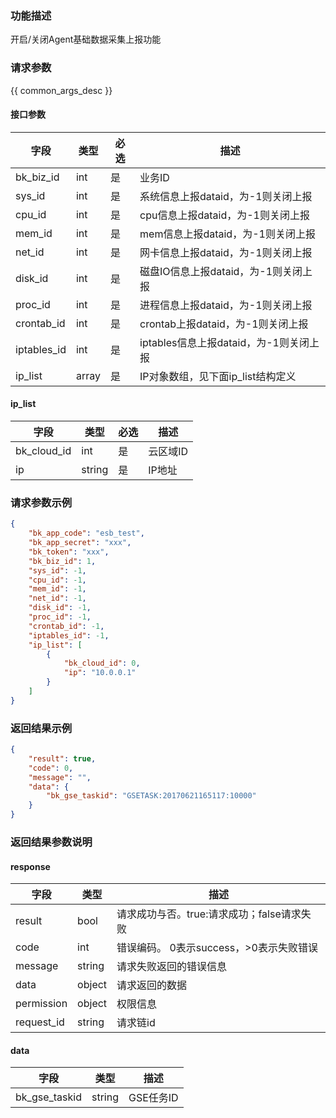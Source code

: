 ### 功能描述

开启/关闭Agent基础数据采集上报功能

### 请求参数

{{ common_args_desc }}

#### 接口参数

| 字段        |  类型      | 必选   |  描述      |
|-------------|------------|--------|------------|
| bk_biz_id   |  int       | 是     | 业务ID |
| sys_id      |  int       | 是     | 系统信息上报dataid，为-1则关闭上报 |
| cpu_id      |  int       | 是     | cpu信息上报dataid，为-1则关闭上报 |
| mem_id      |  int       | 是     | mem信息上报dataid，为-1则关闭上报 |
| net_id      |  int       | 是     | 网卡信息上报dataid，为-1则关闭上报 |
| disk_id     |  int       | 是     | 磁盘IO信息上报dataid，为-1则关闭上报 |
| proc_id     |  int       | 是     | 进程信息上报dataid，为-1则关闭上报 |
| crontab_id  |  int       | 是     | crontab上报dataid，为-1则关闭上报 |
| iptables_id |  int       | 是     | iptables信息上报dataid，为-1则关闭上报 |
| ip_list     |  array     | 是     | IP对象数组，见下面ip_list结构定义 |

#### ip_list

| 字段      |  类型      | 必选   |  描述      |
|-----------|------------|--------|------------|
| bk_cloud_id |  int    | 是     | 云区域ID |
| ip          |  string | 是     | IP地址 |

### 请求参数示例

```json
{
    "bk_app_code": "esb_test",
    "bk_app_secret": "xxx",
    "bk_token": "xxx",
    "bk_biz_id": 1,
    "sys_id": -1,
    "cpu_id": -1,
    "mem_id": -1,
    "net_id": -1,
    "disk_id": -1,
    "proc_id": -1,
    "crontab_id": -1,
    "iptables_id": -1,
    "ip_list": [
        {
            "bk_cloud_id": 0,
            "ip": "10.0.0.1"
        }
    ]
}
```

### 返回结果示例

```json
{
    "result": true,
    "code": 0,
    "message": "",
    "data": {
        "bk_gse_taskid": "GSETASK:20170621165117:10000"
    }
}
```

### 返回结果参数说明

#### response
| 字段      | 类型      | 描述      |
|-----------|-----------|-----------|
| result       | bool   | 请求成功与否。true:请求成功；false请求失败 |
| code         | int    | 错误编码。 0表示success，>0表示失败错误 |
| message      | string | 请求失败返回的错误信息|
| data         | object | 请求返回的数据|
| permission   | object | 权限信息|
| request_id   | string | 请求链id|

#### data

| 字段      | 类型      | 描述      |
|-----------|-----------|-----------|
| bk_gse_taskid       | string       | GSE任务ID |
